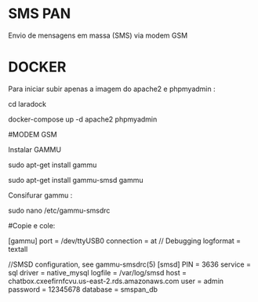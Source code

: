 # SMS PAN

Envio de mensagens em massa (SMS) via modem GSM

# DOCKER
Para iniciar subir apenas a imagem do apache2 e phpmyadmin :

cd laradock

docker-compose up -d apache2 phpmyadmin

#MODEM GSM

Instalar GAMMU 

sudo apt-get install gammu

sudo apt-get install gammu-smsd gammu

Consifurar gammu :

sudo nano /etc/gammu-smsdrc

#Copie e cole:

[gammu]
port = /dev/ttyUSB0
connection = at
// Debugging
logformat = textall

//SMSD configuration, see gammu-smsdrc(5)
[smsd]
PIN = 3636
service = sql
driver = native_mysql
logfile = /var/log/smsd
host = chatbox.cxeefirnfcvu.us-east-2.rds.amazonaws.com
user = admin
password = 12345678
database = smspan_db


